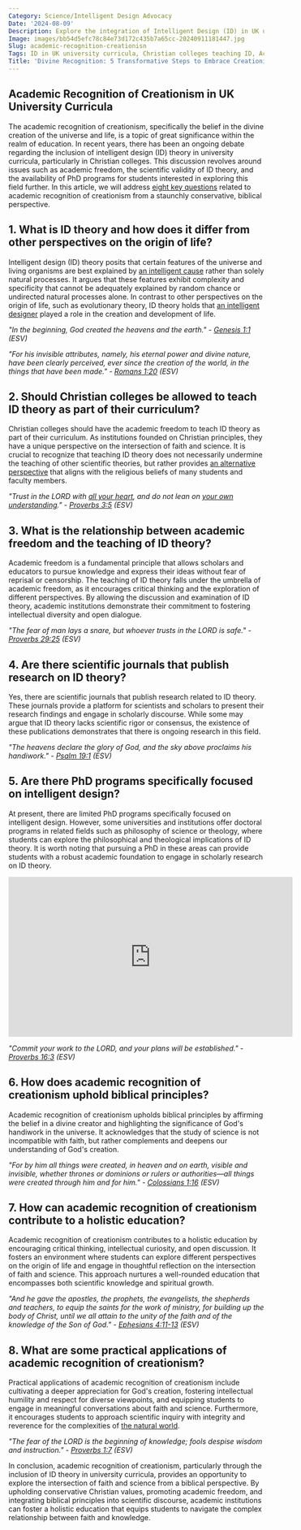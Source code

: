 ```yaml
---
Category: Science/Intelligent Design Advocacy
Date: '2024-08-09'
Description: Explore the integration of Intelligent Design (ID) in UK university curricula, Christian colleges teaching ID, academic freedom surrounding ID, ID theory in scientific journals, and Intelligent Design PhD programs in this insightful article.
Image: images/bb54d5efc78c84e73d172c435b7a65cc-20240911181447.jpg
Slug: academic-recognition-creationisn
Tags: ID in UK university curricula, Christian colleges teaching ID, Academic freedom intelligent design, ID theory scientific journals, Intelligent design PhD programs
Title: 'Divine Recognition: 5 Transformative Steps to Embrace Creationism'
---
```


## Academic Recognition of Creationism in UK University Curricula
The academic recognition of creationism, specifically the belief in the divine creation of the universe and life, is a topic of great significance within the realm of education. In recent years, there has been an ongoing debate regarding the inclusion of intelligent design (ID) theory in university curricula, particularly in Christian colleges. This discussion revolves around issues such as academic freedom, the scientific validity of ID theory, and the availability of PhD programs for students interested in exploring this field further. In this article, we will address [eight key questions](/christian-islamic-relations) related to academic recognition of creationism from a staunchly conservative, biblical perspective.

## 1. What is ID theory and how does it differ from other perspectives on the origin of life?

Intelligent design (ID) theory posits that certain features of the universe and living organisms are best explained by [an intelligent cause](/public-engagement-intelligent-design) rather than solely natural processes. It argues that these features exhibit complexity and specificity that cannot be adequately explained by random chance or undirected natural processes alone. In contrast to other perspectives on the origin of life, such as evolutionary theory, ID theory holds that [an intelligent designer](/divine-design-in-nature) played a role in the creation and development of life.

*"In the beginning, God created the heavens and the earth." - [Genesis 1:1](https://www.bibleref.com/Genesis/1/Genesis-1-1.html) (ESV)*

*"For his invisible attributes, namely, his eternal power and divine nature, have been clearly perceived, ever since the creation of the world, in the things that have been made." - [Romans 1:20](https://www.bibleref.com/Romans/1/Romans-1-20.html) (ESV)*

## 2. Should Christian colleges be allowed to teach ID theory as part of their curriculum?

Christian colleges should have the academic freedom to teach ID theory as part of their curriculum. As institutions founded on Christian principles, they have a unique perspective on the intersection of faith and science. It is crucial to recognize that teaching ID theory does not necessarily undermine the teaching of other scientific theories, but rather provides [an alternative perspective](/limiting-islamic-visibility) that aligns with the religious beliefs of many students and faculty members.

*"Trust in the LORD with [all your heart](/types-of-prayers), and do not lean on [your own understanding](/powerful-prayer-for-christian-new-beginnings-find-hope-and-renewal)." - [Proverbs 3:5](https://www.bibleref.com/Proverbs/3/Proverbs-3-5.html) (ESV)*

## 3. What is the relationship between academic freedom and the teaching of ID theory?

Academic freedom is a fundamental principle that allows scholars and educators to pursue knowledge and express their ideas without fear of reprisal or censorship. The teaching of ID theory falls under the umbrella of academic freedom, as it encourages critical thinking and the exploration of different perspectives. By allowing the discussion and examination of ID theory, academic institutions demonstrate their commitment to fostering intellectual diversity and open dialogue.

*"The fear of man lays a snare, but whoever trusts in the LORD is safe." - [Proverbs 29:25](https://www.bibleref.com/Proverbs/29/Proverbs-29-25.html) (ESV)*

## 4. Are there scientific journals that publish research on ID theory?

Yes, there are scientific journals that publish research related to ID theory. These journals provide a platform for scientists and scholars to present their research findings and engage in scholarly discourse. While some may argue that ID theory lacks scientific rigor or consensus, the existence of these publications demonstrates that there is ongoing research in this field.

*"The heavens declare the glory of God, and the sky above proclaims his handiwork." - [Psalm 19:1](https://www.bibleref.com/Psalm/19/Psalm-19-1.html) (ESV)*

## 5. Are there PhD programs specifically focused on intelligent design?

At present, there are limited PhD programs specifically focused on intelligent design. However, some universities and institutions offer doctoral programs in related fields such as philosophy of science or theology, where students can explore the philosophical and theological implications of ID theory. It is worth noting that pursuing a PhD in these areas can provide students with a robust academic foundation to engage in scholarly research on ID theory.


<iframe width="560" height="315" src="https://www.youtube.com/embed/7PTcdRp0WrI" frameborder="0" allow="autoplay; encrypted-media" allowfullscreen></iframe>


*"Commit your work to the LORD, and your plans will be established." - [Proverbs 16:3](https://www.bibleref.com/Proverbs/16/Proverbs-16-3.html) (ESV)*

## 6. How does academic recognition of creationism uphold biblical principles?

Academic recognition of creationism upholds biblical principles by affirming the belief in a divine creator and highlighting the significance of God's handiwork in the universe. It acknowledges that the study of science is not incompatible with faith, but rather complements and deepens our understanding of God's creation.

*"For by him all things were created, in heaven and on earth, visible and invisible, whether thrones or dominions or rulers or authorities—all things were created through him and for him." - [Colossians 1:16](https://www.bibleref.com/Colossians/1/Colossians-1-16.html) (ESV)*

## 7. How can academic recognition of creationism contribute to a holistic education?

Academic recognition of creationism contributes to a holistic education by encouraging critical thinking, intellectual curiosity, and open discussion. It fosters an environment where students can explore different perspectives on the origin of life and engage in thoughtful reflection on the intersection of faith and science. This approach nurtures a well-rounded education that encompasses both scientific knowledge and spiritual growth.

*"And he gave the apostles, the prophets, the evangelists, the shepherds and teachers, to equip the saints for the work of ministry, for building up the body of Christ, until we all attain to the unity of the faith and of the knowledge of the Son of God." - [Ephesians 4:11-13](https://www.bibleref.com/Ephesians/4/Ephesians-4-11.html) (ESV)*

## 8. What are some practical applications of academic recognition of creationism?

Practical applications of academic recognition of creationism include cultivating a deeper appreciation for God's creation, fostering intellectual humility and respect for diverse viewpoints, and equipping students to engage in meaningful conversations about faith and science. Furthermore, it encourages students to approach scientific inquiry with integrity and reverence for the complexities of [the natural world](/scientific-research-creationism).

*"The fear of the LORD is the beginning of knowledge; fools despise wisdom and instruction." - [Proverbs 1:7](https://www.bibleref.com/Proverbs/1/Proverbs-1-7.html) (ESV)*

In conclusion, academic recognition of creationism, particularly through the inclusion of ID theory in university curricula, provides an opportunity to explore the intersection of faith and science from a biblical perspective. By upholding conservative Christian values, promoting academic freedom, and integrating biblical principles into scientific discourse, academic institutions can foster a holistic education that equips students to navigate the complex relationship between faith and knowledge.
